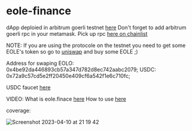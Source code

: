 # eole-finance

dApp deploied in arbitrum goerli testnet [here](https://eole-finance.vercel.app/)
Don't forget to add arbitrum goerli rpc in your metamask. Pick up rpc [here on chainlist](https://chainlist.org/?testnets=true&search=arbitrum)

NOTE:
If you are using the protocole on the testnet you need to get some EOLE's token so go to
[uniswap](https://app.uniswap.org/#/swap) and buy some EOLE ;)

Address for swaping
EOLO: 0x4be92da446893cb57a347d782d8ec742aabc2079;
USDC: 0x72a9c57cd5e2ff20450e409cf6a542f1e6c710fc;

USDC faucet [here](https://staging.aave.com/faucet/?marketName=proto_arbitrum_goerli_v3)

VIDEO:
What is eole.finace [here](https://www.youtube.com/watch?v=L1FYcRUcAgo)
How to use [here](https://www.youtube.com/watch?v=DkvbzCQCz90)

coverage: 




![Screenshot 2023-04-10 at 21 19 42](https://user-images.githubusercontent.com/22399185/230979752-fe42d66f-3f45-47b6-b05f-5a771499e411.png)
